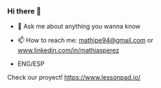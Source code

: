 ### Hi there 👋

- 💬 Ask me about anything you wanna know

- 📫 How to reach me: mathipe94@gmail.com or www.linkedin.com/in/mathiasperez

- ENG/ESP

Check our proyect! https://www.lessonpad.io/
